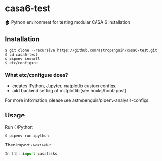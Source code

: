 # casa6-test
:house: Python environment for testing modular CASA 6 installation

## Installation

```shell
$ git clone --recursive https://github.com/astropenguin/casa6-test.git
$ cd casa6-test
$ pipenv install
$ etc/configure
```

### What etc/configure does?

- creates IPython, Jupyter, matplotlib custom configs.
- add backend setting of matplotlib (see hooks/hook-post)

For more information, please see [astropenguin/pipenv-analysis-configs](https://github.com/astropenguin/pipenv-analysis-configs).

## Usage

Run (I)Python:

```shell
$ pipenv run ipython
```

Then import `casatasks`:

```python
In [1]: import casatasks
```

